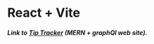 # React + Vite


##### Link to [Tip Tracker](https://saidou25.github.io/tipstracker/) (MERN + graphQl web site).
